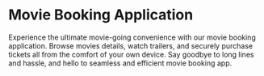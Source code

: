 # Movie Booking Application
Experience the ultimate movie-going convenience with our movie booking application. Browse movies details, watch trailers, and securely purchase tickets all from the comfort of your own device. Say goodbye to long lines and hassle, and hello to seamless and efficient movie booking app. 
